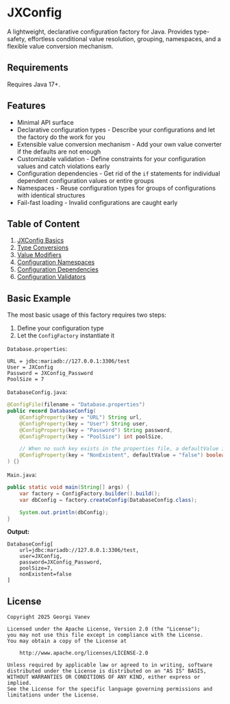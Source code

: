 # JXConfig

A lightweight, declarative configuration factory for Java. Provides type-safety, effortless conditional
value resolution, grouping, namespaces, and a flexible value conversion mechanism.

## Requirements

Requires Java 17+.

## Features

- Minimal API surface
- Declarative configuration types - Describe your configurations and let the factory do the work for you
- Extensible value conversion mechanism - Add your own value converter if the defaults are not enough
- Customizable validation - Define constraints for your configuration values and catch violations early
- Configuration dependencies - Get rid of the `if` statements for individual dependent configuration
  values or entire groups
- Namespaces - Reuse configuration types for groups of configurations with identical structures
- Fail-fast loading - Invalid configurations are caught early

## Table of Content

1. [JXConfig Basics](/docs/basics.md)
2. [Type Conversions](/docs/conversions.md)
3. [Value Modifiers](/docs/modifiers.md)
4. [Configuration Namespaces](/docs/namespaces.md)
5. [Configuration Dependencies](/docs/dependencies.md)
6. [Configuration Validators](/docs/validators.md)

## Basic Example

The most basic usage of this factory requires two steps:

1. Define your configuration type
2. Let the `ConfigFactory` instantiate it

`Database.properties`:

```properties
URL = jdbc:mariadb://127.0.0.1:3306/test
User = JXConfig
Password = JXConfig_Password
PoolSize = 7
```

`DatabaseConfig.java`:

```java
@ConfigFile(filename = "Database.properties")
public record DatabaseConfig(
    @ConfigProperty(key = "URL") String url,
    @ConfigProperty(key = "User") String user,
    @ConfigProperty(key = "Password") String password,
    @ConfigProperty(key = "PoolSize") int poolSize,

    // When no such key exists in the properties file, a defaultValue is required
    @ConfigProperty(key = "NonExistent", defaultValue = "false") boolean nonExistent
) {}
```

`Main.java`:

```java
public static void main(String[] args) {
    var factory = ConfigFactory.builder().build();
    var dbConfig = factory.createConfig(DatabaseConfig.class);

    System.out.println(dbConfig);
}
```

**Output:**

```
DatabaseConfig[
    url=jdbc:mariadb://127.0.0.1:3306/test,
    user=JXConfig,
    password=JXConfig_Password,
    poolSize=7,
    nonExistent=false
]
```

## License

```
Copyright 2025 Georgi Vanev

Licensed under the Apache License, Version 2.0 (the "License");
you may not use this file except in compliance with the License.
You may obtain a copy of the License at

    http://www.apache.org/licenses/LICENSE-2.0

Unless required by applicable law or agreed to in writing, software
distributed under the License is distributed on an "AS IS" BASIS,
WITHOUT WARRANTIES OR CONDITIONS OF ANY KIND, either express or implied.
See the License for the specific language governing permissions and
limitations under the License.
```
